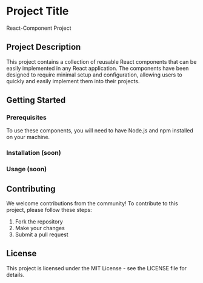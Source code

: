 # Project Title

React-Component Project

## Project Description

This project contains a collection of reusable React components that can be easily implemented in any React application. The components have been designed to require minimal setup and configuration, allowing users to quickly and easily implement them into their projects.

## Getting Started

### Prerequisites

To use these components, you will need to have Node.js and npm installed on your machine.

### Installation (soon)

<!-- To install the components, simply run the following command:

```
npm install react-component-project
``` -->

### Usage (soon)

<!-- To use a component, simply import it into your React application and pass in any necessary props. For example, to use the `Button` component:

```jsx
import React from 'react';
import { Button } from 'react-component-project';

function MyComponent() {
  return (
    <div>
      <Button text="Click me!" onClick={() => console.log('Button clicked!')} />
    </div>
  );
}
```

The available props for each component are documented in the component's source code and in the project's documentation. -->

## Contributing

We welcome contributions from the community! To contribute to this project, please follow these steps:

1. Fork the repository
2. Make your changes
3. Submit a pull request

## License

This project is licensed under the MIT License - see the LICENSE file for details.